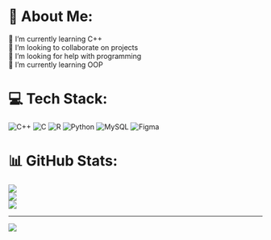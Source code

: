 # 💫 About Me:
🔭 I’m currently learning C++<br>👯 I’m looking to collaborate on projects<br>🤝 I’m looking for help with programming<br>🌱 I’m currently learning OOP


# 💻 Tech Stack:
![C++](https://img.shields.io/badge/c++-%2300599C.svg?style=for-the-badge&logo=c%2B%2B&logoColor=white) ![C](https://img.shields.io/badge/c-%2300599C.svg?style=for-the-badge&logo=c&logoColor=white) ![R](https://img.shields.io/badge/r-%23276DC3.svg?style=for-the-badge&logo=r&logoColor=white) ![Python](https://img.shields.io/badge/python-3670A0?style=for-the-badge&logo=python&logoColor=ffdd54) ![MySQL](https://img.shields.io/badge/mysql-4479A1.svg?style=for-the-badge&logo=mysql&logoColor=white) ![Figma](https://img.shields.io/badge/figma-%23F24E1E.svg?style=for-the-badge&logo=figma&logoColor=white)
# 📊 GitHub Stats:
![](https://github-readme-stats.vercel.app/api?username=AditAja26&theme=dark&hide_border=false&include_all_commits=false&count_private=false)<br/>
![](https://github-readme-streak-stats.herokuapp.com/?user=AditAja26&theme=dark&hide_border=false)<br/>
![](https://github-readme-stats.vercel.app/api/top-langs/?username=AditAja26&theme=dark&hide_border=false&include_all_commits=false&count_private=false&layout=compact)

---
[![](https://visitcount.itsvg.in/api?id=AditAja26&icon=0&color=0)](https://visitcount.itsvg.in)

<!-- Proudly created with GPRM ( https://gprm.itsvg.in ) -->
